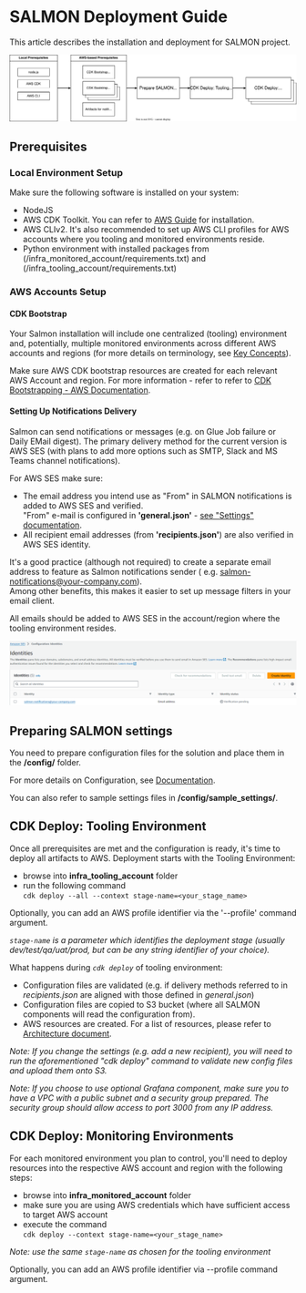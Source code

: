 # SALMON Deployment Guide

This article describes the installation and deployment for SALMON project.

![Deployment Workflow](/docs/images/deployment-workflow.svg "Deployment Workflow")

## Prerequisites

### Local Environment Setup

Make sure the following software is installed on your system:
- NodeJS
- AWS CDK Toolkit. You can refer to [AWS Guide](https://docs.aws.amazon.com/cdk/v2/guide/getting_started.html) for installation.
- AWS CLIv2. It's also recommended to set up AWS CLI profiles for AWS accounts where you tooling and monitored environments reside.
- Python environment with installed packages from (/infra_monitored_account/requirements.txt) and (/infra_tooling_account/requirements.txt)

### AWS Accounts Setup

#### CDK Bootstrap

Your Salmon installation will include one centralized (tooling) environment and, potentially, multiple monitored environments across different AWS accounts and regions (for more details on terminology, see [Key Concepts](/docs/key_concepts.md)).

Make sure AWS CDK bootstrap resources are created for each relevant AWS Account and region. For more information - refer to refer to [CDK Bootstrapping - AWS Documentation](https://docs.aws.amazon.com/cdk/v2/guide/bootstrapping.html).

#### Setting Up Notifications Delivery

Salmon can send notifications or messages (e.g. on Glue Job failure or Daily EMail digest).
The primary delivery method for the current version is AWS SES (with plans to add more options such as SMTP, Slack and MS Teams channel notifications).

For AWS SES make sure:
- The email address you intend use as "From" in SALMON notifications is added to AWS SES and verified.  
  "From" e-mail is configured in **'general.json'** - [see "Settings" documentation](/docs/configuration.md).
- All recipient email addresses (from **'recipients.json'**) are also verified in AWS SES identity.

It's a good practice (although not required) to create a separate email address to feature as Salmon notifications sender (
e.g. salmon-notifications@your-company.com).  
Among other benefits, this makes it easier to set up message filters in your email client.  

All emails should be added to AWS SES in the account/region where the tooling environment resides.

![AWS SES Configuration](/docs/images/ses-identities.png "AWS SES Configuration")

## Preparing SALMON settings

You need to prepare configuration files for the solution and place them in the **/config/** folder.  

For more details on Configuration, see [Documentation](/docs/configuration.md).

You can also refer to sample settings files in **/config/sample_settings/**.  

## CDK Deploy: Tooling Environment

Once all prerequisites are met and the configuration is ready, it's time to deploy all artifacts to AWS.
Deployment starts with the Tooling Environment:

- browse into **infra_tooling_account** folder
- run the following command  
```cdk deploy --all --context stage-name=<your_stage_name>```

Optionally, you can add an AWS profile identifier via the '--profile' command argument.

*`stage-name` is a parameter which identifies the deployment stage (usually dev/test/qa/uat/prod, but can be any string identifier of your choice).*

What happens during *`cdk deploy`* of tooling environment:
- Configuration files are validated (e.g. if delivery methods referred to in *recipients.json* are aligned with those defined in *general.json*)
- Configuration files are copied to S3 bucket (where all SALMON components will read the configuration from).
- AWS resources are created. For a list of resources, please refer to [Architecture document](/docs/architecture.md).

*Note: If you change the settings (e.g. add a new recipient), you will need to run the aforementioned "cdk deploy" command to validate new config files and upload them onto S3.*

*Note: If you choose to use optional Grafana component, make sure you to have a VPC with a public subnet and a security group prepared. The security group should allow access to port 3000 from any IP address.*

## CDK Deploy: Monitoring Environments

For each monitored environment you plan to control, you'll need to deploy resources into the respective AWS account and region with the following steps:
- browse into **infra_monitored_account** folder
- make sure you are using AWS credentials which have sufficient access to target AWS account
- execute the command  
```cdk deploy --context stage-name=<your_stage_name>```

*Note: use the same `stage-name` as chosen for the tooling environment*

Optionally, you can add an AWS profile identifier via --profile command argument.
